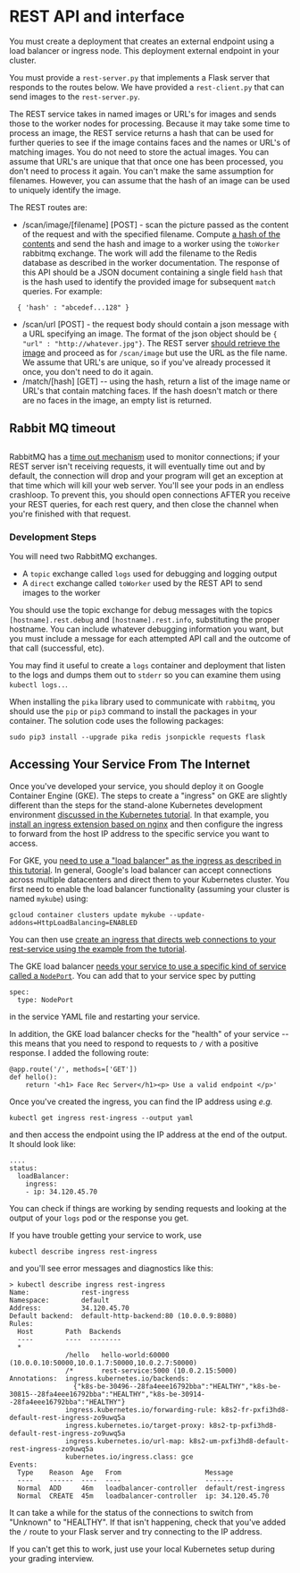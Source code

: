 # REST API and interface

You must create a deployment that creates an external endpoint using a load balancer or ingress node. This deployment external endpoint in your cluster.

You must provide a `rest-server.py` that implements a Flask server that responds to the routes below. We have provided a `rest-client.py` that can send images to the `rest-server.py`.

The REST service takes in named images or URL's for images and sends those to the worker nodes for processing. Because it may take some time to process an image, the REST service returns a hash that can be used for further queries to see if the image contains faces and the names or URL's of matching images. You do not need to store the actual images. You can assume that URL's are unique that that once one has been processed, you don't need to process it again. You can't make the same assumption for filenames. However, you can assume that the hash of an image can be used to uniquely identify the image.

The REST routes are:

+ /scan/image/[filename] [POST] - scan the picture passed as the content of the request and with the specified filename. Compute [a hash of the contents](https://docs.python.org/3/library/hashlib.html) and send the hash and image to a worker using the `toWorker` rabbitmq exchange. The work will add the filename to the Redis database as described in the worker documentation. The response of this API should be a JSON document containing a single field `hash` that is the hash used to identify the provided image for subsequent `match` queries. For example:
```
  { 'hash' : "abcedef...128" }
```
+ /scan/url [POST] - the request body should contain a json message with a URL specifying an image. The format of the json object should be `{ "url" : "http://whatever.jpg"}`. The REST server [should retrieve the image](https://www.tutorialspoint.com/downloading-files-from-web-using-python) and proceed as for `/scan/image` but use the URL as the file name. We assume that URL's are unique, so if you've already processed it once, you don't need to do it again.
+ /match/[hash] [GET] -- using the hash, return a list of the image name or URL's that contain matching faces. If the hash doesn't match or there are no faces in the image, an empty list is returned.

##
## Rabbit MQ timeout
##
RabbitMQ has a [time out mechanism](https://stackoverflow.com/questions/36123006/rabbitmq-closes-connection-when-processing-long-running-tasks-and-timeout-settin) used to monitor connections;
if your REST server isn't receiving requests, it will eventually time out and
by default, the connection will drop and your program will get an exception at that time
which will kill your web server. You'll see your pods in an endless crashloop. 
To prevent this, you should open connections AFTER you receive your REST queries, for each rest query, and then close the channel when you're finished with that request.


### Development Steps
You will need two RabbitMQ exchanges.
+ A `topic` exchange called `logs` used for debugging and logging output
+ A `direct` exchange called `toWorker` used by the REST API to send images to the worker

You should use the topic exchange for debug messages with the topics `[hostname].rest.debug` and `[hostname].rest.info`, substituting the proper hostname. You can include whatever debugging information you want, but you must include a message for each attempted API call and the outcome of that call (successful, etc).

You may find it useful to create a `logs` container and deployment that listen to the logs and dumps them out to `stderr` so you can examine them using `kubectl logs..`.

When installing the `pika` library used to communicate with `rabbitmq`, you should use the `pip` or `pip3` command to install the packages in your container. The solution code uses the following packages:
```
sudo pip3 install --upgrade pika redis jsonpickle requests flask
```
## Accessing Your Service From The Internet

Once you've developed your service, you should deploy it on Google
Container Engine (GKE). The steps to create a "ingress" on GKE are slightly different than the steps for the stand-alone Kubernetes development environment [discussed in the Kubernetes tutorial](https://github.com/cu-csci-4253-datacenter/kubernetes-tutorial/tree/master/05-guestbook). In that example, you [install an ingress extension based on nginx](https://kubernetes.github.io/ingress-nginx/deploy/#docker-for-mac) and then configure the ingress to forward from the host IP address to the specific service you want to access.

For GKE, you [need to use a "load balancer" as the ingress as described in this tutorial](https://cloud.google.com/kubernetes-engine/docs/how-to/load-balance-ingress#gcloud). In general, Google's load balancer can accept connections across multiple datacenters and direct them to your Kubernetes cluster. You first need to enable the load balancer functionality (assuming your cluster is named `mykube`) using:
```
gcloud container clusters update mykube --update-addons=HttpLoadBalancing=ENABLED
```

You can then use [create an ingress that directs web connections to your rest-service using the example from the tutorial](https://cloud.google.com/kubernetes-engine/docs/how-to/load-balance-ingress#creating_an_ingress). 

The GKE load balancer [needs your service to use a specific kind of service called a `NodePort`](https://cloud.google.com/kubernetes-engine/docs/how-to/load-balance-ingress#creating_a_service). You can add that to your service spec by putting
```
spec:
  type: NodePort
```
in the service YAML file and restarting your service.

In addition, the GKE load balancer checks for the "health" of your service -- this means that you need to respond to requests to `/` with a positive response. I added the following route:
```
@app.route('/', methods=['GET'])
def hello():
    return '<h1> Face Rec Server</h1><p> Use a valid endpoint </p>'
```

Once you've created the ingress, you can find the IP address using *e.g.*
```
kubectl get ingress rest-ingress --output yaml
```
and then access the endpoint using the IP address at the end of the output. It should look like:
```
....
status:
  loadBalancer:
    ingress:
    - ip: 34.120.45.70
```
You can check if things are working by sending requests and looking at the output of your `logs` pod or the response you get.

If you have trouble getting your service to work, use
```
kubectl describe ingress rest-ingress
```
and you'll see error messages and diagnostics like this:
```
> kubectl describe ingress rest-ingress
Name:             rest-ingress
Namespace:        default
Address:          34.120.45.70
Default backend:  default-http-backend:80 (10.0.0.9:8080)
Rules:
  Host        Path  Backends
  ----        ----  --------
  *           
              /hello   hello-world:60000 (10.0.0.10:50000,10.0.1.7:50000,10.0.2.7:50000)
              /*       rest-service:5000 (10.0.2.15:5000)
Annotations:  ingress.kubernetes.io/backends:
                {"k8s-be-30496--28fa4eee16792bba":"HEALTHY","k8s-be-30815--28fa4eee16792bba":"HEALTHY","k8s-be-30914--28fa4eee16792bba":"HEALTHY"}
              ingress.kubernetes.io/forwarding-rule: k8s2-fr-pxfi3hd8-default-rest-ingress-zo9uwq5a
              ingress.kubernetes.io/target-proxy: k8s2-tp-pxfi3hd8-default-rest-ingress-zo9uwq5a
              ingress.kubernetes.io/url-map: k8s2-um-pxfi3hd8-default-rest-ingress-zo9uwq5a
              kubernetes.io/ingress.class: gce
Events:
  Type    Reason  Age   From                     Message
  ----    ------  ----  ----                     -------
  Normal  ADD     46m   loadbalancer-controller  default/rest-ingress
  Normal  CREATE  45m   loadbalancer-controller  ip: 34.120.45.70
```
It can take a while for the status of the connections to switch from "Unknown" to "HEALTHY". If that isn't happening, check that you've added the `/` route to your Flask server and try connecting to the IP address.

If you can't get this to work, just use your local Kubernetes setup during your grading interview.